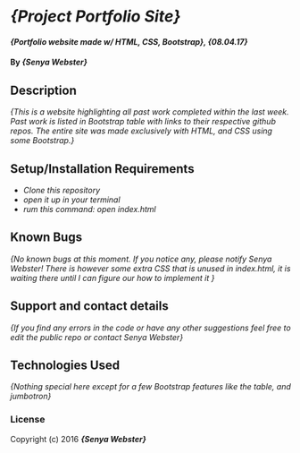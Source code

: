 # _{Project Portfolio Site}_

#### _{Portfolio website made w/ HTML, CSS, Bootstrap}, {08.04.17}_

#### By _**{Senya Webster}**_

## Description

_{This is a website highlighting all past work completed within the last week. Past work is listed in Bootstrap table with links to their respective github repos. The entire site was made exclusively with HTML, and CSS using some Bootstrap.}_

## Setup/Installation Requirements

* _Clone this repository_
* _open it up in your terminal_
* _rum this command: open index.html_

## Known Bugs

_{No known bugs at this moment. If you notice any, please notify Senya Webster! There is however some extra CSS that is unused in index.html, it is waiting there until I can figure our how to implement it }_

## Support and contact details

_{If you find any errors in the code or have any other suggestions feel free to edit the public repo or contact Senya Webster}_

## Technologies Used

_{Nothing special here except for a few Bootstrap features like the table, and jumbotron}_

### License

Copyright (c) 2016 **_{Senya Webster}_**
